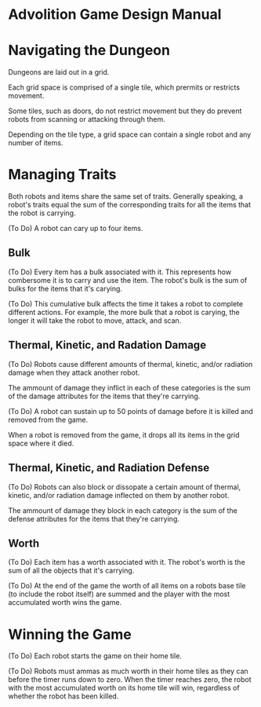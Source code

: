 # Advolition Game Design Manual

# Navigating the Dungeon
Dungeons are laid out in a grid. 

Each grid space is comprised of a single tile, which prermits or restricts movement.  

Some tiles, such as doors, do not restrict movement but they do prevent robots from scanning or attacking through them.

Depending on the tile type, a grid space can contain a single robot and any number of items.

# Managing Traits
Both robots and items share the same set of traits. Generally speaking, a robot's traits equal the sum of the corresponding traits for all the items that the robot is carrying.

(To Do) A robot can cary up to four items.

## Bulk
(To Do) Every item has a bulk associated with it. This represents how combersome it is to carry and use the item. The robot's bulk is the sum of bulks for the items that it's carying.

(To Do) This cumulative bulk affects the time it takes a robot to complete different actions. For example, the more bulk that a robot is carying, the longer it will take the robot to move, attack, and scan.

## Thermal, Kinetic, and Radation Damage
(To Do) Robots cause different amounts of thermal, kinetic, and/or radiation damage when they attack another robot. 

The ammount of damage they inflict in each of these categories is the sum of the damage attributes for the items that they're carrying.

(To Do) A robot can sustain up to 50 points of damage before it is killed and removed from the game.  

When a robot is removed from the game, it drops all its items in the grid space where it died.

## Thermal, Kinetic, and Radiation Defense
(To Do) Robots can also block or dissopate a certain amount of thermal, kinetic, and/or radiation damage inflected on them by another robot. 

The ammount of damage they block in each category is the sum of the defense attributes for the items that they're carrying.

## Worth
(To Do) Each item has a worth associated with it. The robot's worth is the sum of all the objects that it's carrying. 

(To Do) At the end of the game the worth of all items on a robots base tile (to include the robot itself) are summed and the player with the most accumulated worth wins the game.

# Winning the Game
(To Do) Each robot starts the game on their home tile.

(To Do) Robots must ammas as much worth in their home tiles as they can before the timer runs down to zero.  When the timer reaches zero, the robot with the most accumulated worth on its home tile will win, regardless of whether the robot has been killed.